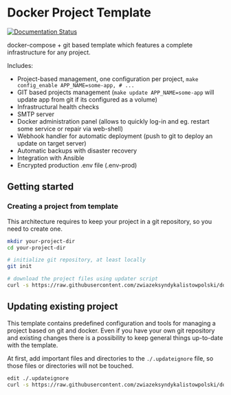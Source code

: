Docker Project Template
=======================

[![Documentation Status](https://readthedocs.org/projects/riotkit-docker-template/badge/?version=latest)](https://environment.docs.riotkit.org/en/latest/?badge=latest)

docker-compose + git based template which features a complete infrastructure for any project.

Includes:
- Project-based management, one configuration per project, `make config_enable APP_NAME=some-app, # ...`
- GIT based projects management (`make update APP_NAME=some-app` will update app from git if its configured as a volume)
- Infrastructural health checks
- SMTP server
- Docker administration panel (allows to quickly log-in and eg. restart some service or repair via web-shell)
- Webhook handler for automatic deployment (push to git to deploy an update on target server)
- Automatic backups with disaster recovery
- Integration with Ansible
- Encrypted production .env file (.env-prod)

Getting started
---------------

### Creating a project from template

This architecture requires to keep your project in a git repository, so you need to create one.

```bash
mkdir your-project-dir
cd your-project-dir

# initialize git repository, at least locally
git init 

# download the project files using updater script
curl -s https://raw.githubusercontent.com/zwiazeksyndykalistowpolski/docker-project-template/master/update-from-template.sh | bash
```

Updating existing project
-------------------------

This template contains predefined configuration and tools for managing a project based on git and docker.
Even if you have your own git repository and existing changes there is a possibility to keep general things up-to-date
with the template.

At first, add important files and directories to the `./.updateignore` file, so those files or directories will not be touched.

```bash
edit ./.updateignore
curl -s https://raw.githubusercontent.com/zwiazeksyndykalistowpolski/docker-project-template/master/update-from-template.sh | bash
```
